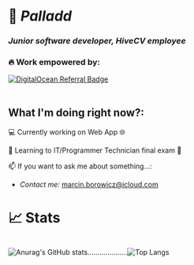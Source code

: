 # 🌌 ***Palladd***
### *Junior software developer, HiveCV employee*

### **🔥 Work empowered by:**
<div style="display: flex;">
<a href="https://www.digitalocean.com/?refcode=1a070f57eec3&utm_campaign=Referral_Invite&utm_medium=Referral_Program&utm_source=badge"><img src="https://web-platforms.sfo2.cdn.digitaloceanspaces.com/WWW/Badge%201.svg" alt="DigitalOcean Referral Badge" /></a>
<br>
</div>

<br>

## **What I'm doing right now?:**
<p> 💻 Currently working on Web App 🌐 </p>
<p> 🌱 Learning to IT/Programmer Technician final exam 📝 </p>

📫 If you want to ask me about something...:
  - *Contact me:* marcin.borowicz@icloud.com

# **📈 Stats**
<div style="display: flex;">

![Anurag's GitHub stats](https://github-readme-stats.vercel.app/api?username=Palladd&show_icons=true&theme=dark&icon_color=0747cf&card_width=450px)

....................

![Top Langs](https://github-readme-stats.vercel.app/api/top-langs/?username=Palladd&layout=compact&card_width=450px&theme=dark&icon_color=0747cf)
</div>

